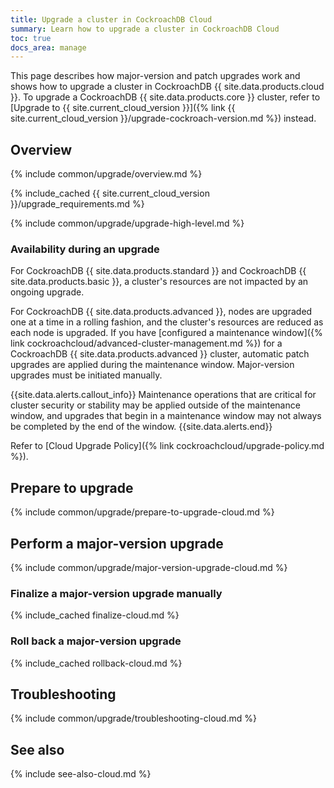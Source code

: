 ```yaml
---
title: Upgrade a cluster in CockroachDB Cloud
summary: Learn how to upgrade a cluster in CockroachDB Cloud
toc: true
docs_area: manage
---
```


This page describes how major-version and patch upgrades work and shows how to upgrade a cluster in CockroachDB {{ site.data.products.cloud }}. To upgrade a CockroachDB {{ site.data.products.core }} cluster, refer to [Upgrade to {{ site.current_cloud_version }}]({% link {{ site.current_cloud_version }}/upgrade-cockroach-version.md %}) instead.

## Overview

{% include common/upgrade/overview.md %}

{% include_cached {{ site.current_cloud_version }}/upgrade_requirements.md %}

{% include common/upgrade/upgrade-high-level.md %}

### Availability during an upgrade

For CockroachDB {{ site.data.products.standard }} and CockroachDB {{ site.data.products.basic }}, a cluster's resources are not impacted by an ongoing upgrade.

For CockroachDB {{ site.data.products.advanced }}, nodes are upgraded one at a time in a rolling fashion, and the cluster's resources are reduced as each node is upgraded. If you have [configured a maintenance window]({% link cockroachcloud/advanced-cluster-management.md %}) for a CockroachDB {{ site.data.products.advanced }} cluster, automatic patch upgrades are applied during the maintenance window. Major-version upgrades must be initiated manually.

{{site.data.alerts.callout_info}}
Maintenance operations that are critical for cluster security or stability may be applied outside of the maintenance window, and upgrades that begin in a maintenance window may not always be completed by the end of the window.
{{site.data.alerts.end}}

Refer to [Cloud Upgrade Policy]({% link cockroachcloud/upgrade-policy.md %}).

## Prepare to upgrade

{% include common/upgrade/prepare-to-upgrade-cloud.md %}

## Perform a major-version upgrade

{% include common/upgrade/major-version-upgrade-cloud.md %}

### Finalize a major-version upgrade manually

{% include_cached finalize-cloud.md %}

### Roll back a major-version upgrade

{% include_cached rollback-cloud.md %}

## Troubleshooting

{% include common/upgrade/troubleshooting-cloud.md %}

## See also

{% include see-also-cloud.md %}

